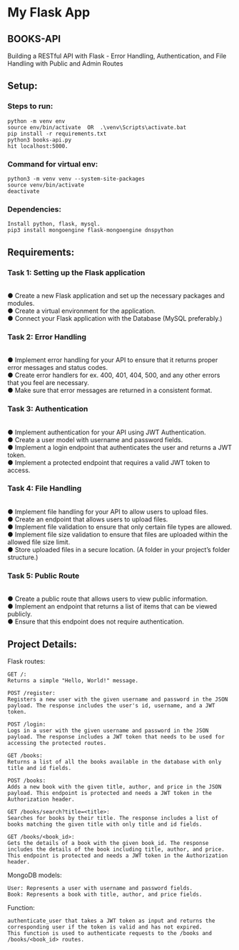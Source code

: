 # My Flask App

## BOOKS-API
Building a RESTful API with Flask - Error Handling, Authentication, and
File Handling with Public and Admin Routes
## Setup:
### Steps to run:
    python -m venv env
    source env/bin/activate  OR  .\venv\Scripts\activate.bat
    pip install -r requirements.txt
    python3 books-api.py
    hit localhost:5000.



### Command for virtual env:

    python3 -m venv venv --system-site-packages
    source venv/bin/activate
    deactivate

### Dependencies:
    Install python, flask, mysql.
    pip3 install mongoengine flask-mongoengine dnspython 

## Requirements:
### Task 1: Setting up the Flask application
</br>● Create a new Flask application and set up the necessary packages and modules.
</br>● Create a virtual environment for the application.
</br>● Connect your Flask application with the Database (MySQL preferably.)
### Task 2: Error Handling
</br>● Implement error handling for your API to ensure that it returns proper error
messages and status codes.
</br>● Create error handlers for ex. 400, 401, 404, 500, and any other errors that you feel
are necessary.
</br>● Make sure that error messages are returned in a consistent format.
### Task 3: Authentication
</br>● Implement authentication for your API using JWT Authentication.
</br>● Create a user model with username and password fields.
</br>● Implement a login endpoint that authenticates the user and returns a JWT token.
</br>● Implement a protected endpoint that requires a valid JWT token to access.
### Task 4: File Handling
</br>● Implement file handling for your API to allow users to upload files.
</br>● Create an endpoint that allows users to upload files.
</br>● Implement file validation to ensure that only certain file types are allowed.
</br>● Implement file size validation to ensure that files are uploaded within the allowed
file size limit.
</br>● Store uploaded files in a secure location. (A folder in your project’s folder
structure.)
### Task 5: Public Route
</br>● Create a public route that allows users to view public information.
</br>● Implement an endpoint that returns a list of items that can be viewed publicly.
</br>● Ensure that this endpoint does not require authentication.


## Project Details:

Flask routes:

    GET /:
    Returns a simple "Hello, World!" message.

    POST /register:
    Registers a new user with the given username and password in the JSON payload. The response includes the user's id, username, and a JWT token.
    
    POST /login:
    Logs in a user with the given username and password in the JSON payload. The response includes a JWT token that needs to be used for accessing the protected routes.
    
    GET /books:
    Returns a list of all the books available in the database with only title and id fields.
    
    POST /books:
    Adds a new book with the given title, author, and price in the JSON payload. This endpoint is protected and needs a JWT token in the Authorization header.
    
    GET /books/search?title=<title>:
    Searches for books by their title. The response includes a list of books matching the given title with only title and id fields.
    
    GET /books/<book_id>:
    Gets the details of a book with the given book_id. The response includes the details of the book including title, author, and price. This endpoint is protected and needs a JWT token in the Authorization header.

MongoDB models:

    User: Represents a user with username and password fields.
    Book: Represents a book with title, author, and price fields.

Function:

    authenticate_user that takes a JWT token as input and returns the corresponding user if the token is valid and has not expired. 
    This function is used to authenticate requests to the /books and /books/<book_id> routes.